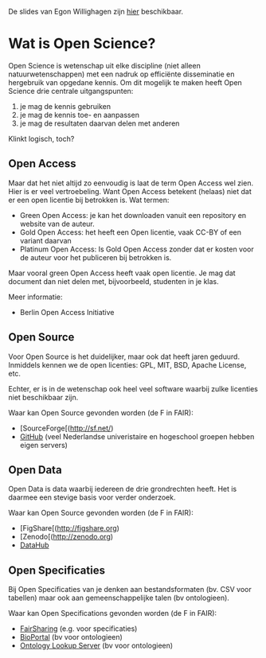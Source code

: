 De slides van Egon Willighagen zijn [hier](https://speakerdeck.com/egonw/verder-bouwen-aan-open-science) beschikbaar.

Wat is Open Science?
====================

Open Science is wetenschap uit elke discipline (niet alleen natuurwetenschappen) met een
nadruk op efficiënte disseminatie en hergebruik van opgedane kennis. Om dit mogelijk te maken
heeft Open Science drie centrale uitgangspunten:

1. je mag de kennis gebruiken
2. je mag de kennis toe- en aanpassen
3. je mag de resultaten daarvan delen met anderen

Klinkt logisch, toch?


Open Access
-----------

Maar dat het niet altijd zo eenvoudig is laat de term Open Access wel zien. Hier is er veel
vertroebeling. Want Open Access betekent (helaas) niet dat er een open licentie bij betrokken
is. Wat termen:

- Green Open Access: je kan het downloaden vanuit een repository en website van de auteur.
- Gold Open Access: het heeft een Open licentie, vaak CC-BY of een variant daarvan
- Platinum Open Access: Is Gold Open Access zonder dat er kosten voor de auteur voor het
  publiceren bij betrokken is.

Maar vooral green Open Access heeft vaak open licentie. Je mag dat document dan niet
delen met, bijvoorbeeld, studenten in je klas.

Meer informatie:

* Berlin Open Access Initiative

Open Source
-----------

Voor Open Source is het duidelijker, maar ook dat heeft jaren geduurd. Inmiddels kennen
we de open licenties: GPL, MIT, BSD, Apache License, etc.

Echter, er is in de wetenschap ook heel veel software waarbij zulke licenties niet
beschikbaar zijn.

Waar kan Open Source gevonden worden (de F in FAIR):
* [SourceForge[(http://sf.net/)
* [GitHub](http://github.com/) (veel Nederlandse univeristaire en hogeschool groepen hebben eigen servers)

Open Data
---------

Open Data is data waarbij iedereen de drie grondrechten heeft. Het is daarmee een stevige basis voor
verder onderzoek.

Waar kan Open Source gevonden worden (de F in FAIR):
* [FigShare[(http://figshare.org)
* [Zenodo[(http://zenodo.org)
* [DataHub](http://datahub.io/)

Open Specificaties
------------------

Bij Open Specificaties van je denken aan bestandsformaten (bv. CSV voor tabellen) maar ook aan
gemeenschappelijke talen (bv ontologieen).

Waar kan Open Specifications gevonden worden (de F in FAIR):
* [FairSharing](http://fairsharing.org) (e.g. voor specificaties)
* [BioPortal](http://bioportal.org) (bv voor ontologieen)
* [Ontology Lookup Server](https://www.ebi.ac.uk/ols/) (bv voor ontologieen)
